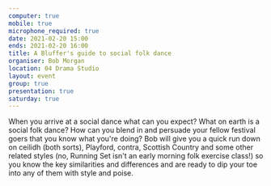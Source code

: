 ```yaml
---
computer: true
mobile: true
microphone_required: true
date: 2021-02-20 15:00
ends: 2021-02-20 16:00
title: A Bluffer's guide to social folk dance
organiser: Bob Morgan
location: 04 Drama Studio
layout: event
group: true
presentation: true
saturday: true
---
```

When you arrive at a social dance what can you expect? What on earth is a social folk dance? How can you blend in and persuade your fellow festival goers that you know what you're doing? Bob will give you a quick run down on ceilidh (both sorts), Playford, contra, Scottish Country and some other related styles (no, Running Set isn't an early morning folk exercise class!) so you know the key similarities and differences and are ready to dip your toe into any of them with style and poise.

